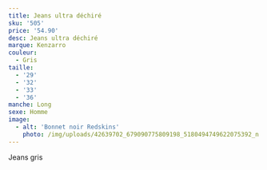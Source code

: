 ```yaml
---
title: Jeans ultra déchiré
sku: '505'
price: '54.90'
desc: Jeans ultra déchiré
marque: Kenzarro
couleur:
  - Gris
taille:
  - '29'
  - '32'
  - '33'
  - '36'
manche: Long
sexe: Homme
image:
  - alt: 'Bonnet noir Redskins'
    photo: /img/uploads/42639702_679090775809198_5180494749622075392_n.jpg
---
```

Jeans gris
